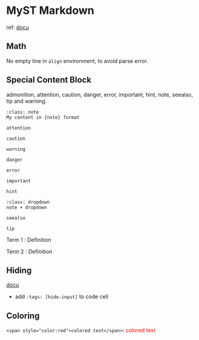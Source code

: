 # MyST Markdown

ref: [docu](https://jupyterbook.org/content/myst.html)

## Math

No empty line in `align` environment, to avoid parse error.


## Special Content Block

admonition, attention, caution, danger, error, important, hint, note, seealso, tip and warning.


```{admonition} My title
:class: note
My content in {note} format
```

```{attention}
attention
```

```{caution}
caution
```

```{warning}
warning
```

```{danger}
danger
```

```{error}
error
```

```{important}
important
```

```{hint}
hint
```

```{note}
:class: dropdown
note + dropdown
```

```{seealso}
seealso
```

```{tip}
tip
```


Term 1
: Definition

Term 2
: Definition

## Hiding

[docu](https://jupyterbook.org/interactive/hiding.html?highlight=hide)

- add `:tags: [hide-input]` to code cell

## Coloring

`<span style="color:red">colored text</span>`: <span style="color:red">colored text</span>

